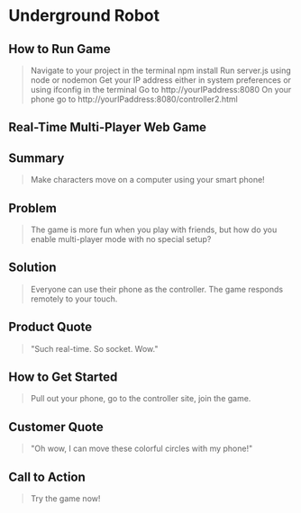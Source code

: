 # Underground Robot #

## How to Run Game
> Navigate to your project in the terminal
> npm install
> Run server.js using node or nodemon
> Get your IP address either in system preferences or using ifconfig in the terminal
> Go to http://yourIPaddress:8080 
> On your phone go to http://yourIPaddress:8080/controller2.html


## Real-Time Multi-Player Web Game ##

## Summary ##
  > Make characters move on a computer using your smart phone!

## Problem ##
  > The game is more fun when you play with friends, but how do you enable multi-player mode with no special setup?

## Solution ##
  > Everyone can use their phone as the controller. The game responds remotely to your touch.

## Product Quote ##
  > "Such real-time. So socket. Wow."

## How to Get Started ##
  > Pull out your phone, go to the controller site, join the game.

## Customer Quote ##
  > "Oh wow, I can move these colorful circles with my phone!"

## Call to Action ##
  > Try the game now!